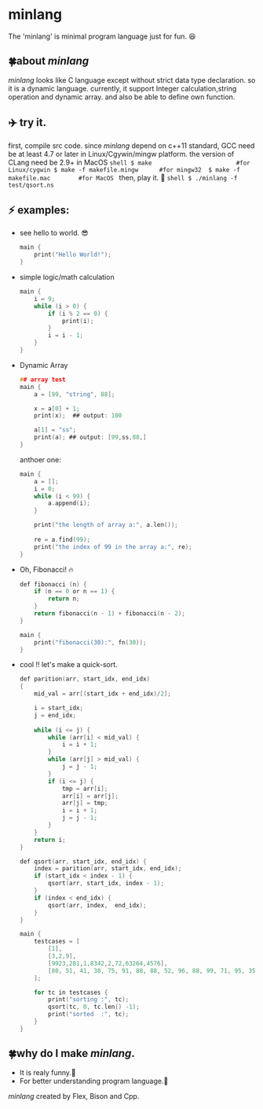 # minlang
The 'minlang' is minimal program language just for fun. :laughing:

## :four_leaf_clover:about *minlang*
*minlang* looks like C language except without strict data type declaration.
so it is a dynamic language.
currently, it support Integer calculation,string operation and dynamic array.
and also be able to define own function. 

## :airplane: try it.
first, compile src code. since *minlang* depend on c++11 standard, GCC need
be at least 4.7 or later in Linux/Cgywin/mingw platform. the version of CLang
need be 2.9+ in MacOS
    ```shell
    $ make                        #for Linux/cygwin
    $ make -f makefile.mingw      #for mingw32 
    $ make -f makefile.mac        #for MacOS
    ```
then, play it. :tada:
    ```shell
    $ ./minlang -f test/qsort.ns
    ```

## :zap: examples:

* see hello to world.  :sunglasses:
    ```c
    main { 
        print("Hello World!");
    }
    ```

* simple logic/math calculation
    ```c
    main {
        i = 9;
        while (i > 0) {
            if (i % 2 == 0) {
                print(i);
            }
            i = i - 1;
        }
    }
    ```

* Dynamic Array
    ```c
    ## array test
    main {
        a = [99, "string", 88];

        x = a[0] + 1;
        print(x);  ## output: 100

        a[1] = "ss";
        print(a); ## output: [99,ss,88,]
    }
    ```

    anthoer one:
    ```c
    main {
        a = [];
        i = 0;
        while (i < 99) {
            a.append(i);
        }

        print("the length of array a:", a.len());
        
        re = a.find(99);
        print("the index of 99 in the array a:", re);
    }
    ```

* Oh, Fibonacci! :fire:

    ```c
    def fibonacci (n) {
        if (n == 0 or n == 1) {
            return n;
        }
        return fibonacci(n - 1) + fibonacci(n - 2);    
    }

    main {
        print("fibonacci(30):", fn(30));
    }
    ```

* cool :bangbang: let's make a quick-sort.

    ```c
    def parition(arr, start_idx, end_idx) 
    {
        mid_val = arr[(start_idx + end_idx)/2];

        i = start_idx;
        j = end_idx;
       
        while (i <= j) {
            while (arr[i] < mid_val) {
                i = i + 1;
            }
            while (arr[j] > mid_val) {
                j = j - 1;
            }
            if (i <= j) {
                tmp = arr[i];
                arr[i] = arr[j];
                arr[j] = tmp;
                i = i + 1;
                j = j - 1;
            }
        }
        return i;
    }

    def qsort(arr, start_idx, end_idx) {
        index = parition(arr, start_idx, end_idx);
        if (start_idx < index - 1) {
            qsort(arr, start_idx, index - 1);
        }
        if (index < end_idx) {
            qsort(arr, index,  end_idx);
        }
    }
    
    main {
        testcases = [
            [1],
            [3,2,9],
            [9923,281,1,8342,2,72,63264,4576],
            [80, 51, 41, 38, 75, 91, 88, 88, 52, 96, 88, 99, 71, 95, 35, 28]
        ];

        for tc in testcases {
            print("sorting :", tc);
            qsort(tc, 0, tc.len() -1);
            print("sorted  :", tc);
        }
    }
    ```

## :four_leaf_clover:why do I make *minlang*. 

* It is realy funny.:rocket:
* For better understanding program language.:feet:

*minlang* created by Flex, Bison and Cpp. 
